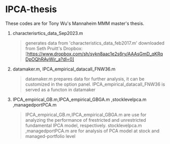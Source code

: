 # IPCA-thesis
These codes are for Tony Wu's Mannaheim MMM master's thesis. 

1. characterisrtics_data_Sep2023.m

   > generates data from 'characteristics_data_feb2017.m' downloaded from Seth Pruitt's Dropbox: [https://www.dropbox.com/sh/sykn8aac1e2s6ry/AAAsGmD_qKRqDpOQhRAyWir_a?dl=0]
   
2. datamaker.m, IPCA_empirical_datacall_FNW36.m

   > datamaker.m prepares data for further analysis, it can be customized in the option panel. IPCA_empirical_datacall_FNW36 is served as a functon in datamaker

3. IPCA_empirical_GB.m,IPCA_empirical_GBGA.m ,stocklevelpca.m ,managedportPCA.m

   >IPCA_empirical_GB.m,IPCA_empirical_GBGA.m are use for analyzing the performance of frestricted and unrestricted fundamental IPCA model, respectively.
   >stocklevelpca.m ,managedportPCA.m are for analysis of PCA model at stock and managed-portfolio level
